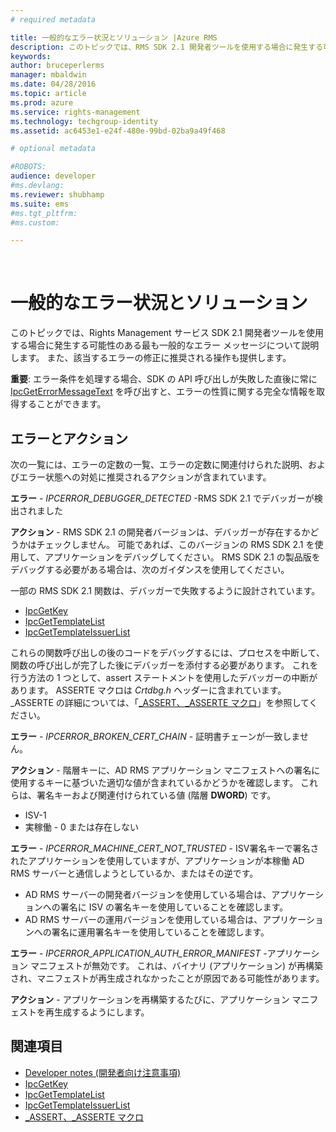 ```yaml
---
# required metadata

title: 一般的なエラー状況とソリューション |Azure RMS
description: このトピックでは、RMS SDK 2.1 開発者ツールを使用する場合に発生する可能性のある最も一般的なエラー メッセージについて説明します。
keywords:
author: bruceperlerms
manager: mbaldwin
ms.date: 04/28/2016
ms.topic: article
ms.prod: azure
ms.service: rights-management
ms.technology: techgroup-identity
ms.assetid: ac6453e1-e24f-480e-99bd-02ba9a49f468

# optional metadata

#ROBOTS:
audience: developer
#ms.devlang:
ms.reviewer: shubhamp
ms.suite: ems
#ms.tgt_pltfrm:
#ms.custom:

---
```


﻿
# 一般的なエラー状況とソリューション
このトピックでは、Rights Management サービス SDK 2.1 開発者ツールを使用する場合に発生する可能性のある最も一般的なエラー メッセージについて説明します。 また、該当するエラーの修正に推奨される操作も提供します。

**重要**: エラー条件を処理する場合、SDK の API 呼び出しが失敗した直後に常に [IpcGetErrorMessageText](/rights-management/sdk/2.1/api/win/functions#msipc_ipcgeterrormessagetext) を呼び出すと、エラーの性質に関する完全な情報を取得することができます。

 

## エラーとアクション ##
次の一覧には、エラーの定数の一覧、エラーの定数に関連付けられた説明、およびエラー状態への対処に推奨されるアクションが含まれています。

**エラー** - *IPCERROR_DEBUGGER_DETECTED* -RMS SDK 2.1 でデバッガーが検出されました

**アクション** - RMS SDK 2.1 の開発者バージョンは、デバッガーが存在するかどうかはチェックしません。 可能であれば、このバージョンの RMS SDK 2.1 を使用して、アプリケーションをデバッグしてください。
RMS SDK 2.1 の製品版をデバッグする必要がある場合は、次のガイダンスを使用してください。

一部の RMS SDK 2.1 関数は、デバッガーで失敗するように設計されています。
- [IpcGetKey</strong>](/rights-management/sdk/2.1/api/win/functions#msipc_ipcgetkey)
- [IpcGetTemplateList](/rights-management/sdk/2.1/api/win/functions#msipc_ipcgettemplatelist)
- [IpcGetTemplateIssuerList](/rights-management/sdk/2.1/api/win/functions#msipc_ipcgettemplateissuerlist)

これらの関数呼び出しの後のコードをデバッグするには、プロセスを中断して、関数の呼び出しが完了した後にデバッガーを添付する必要があります。 これを行う方法の 1 つとして、assert ステートメントを使用したデバッガーの中断があります。 ASSERTE マクロは *Crtdbg.h* ヘッダーに含まれています。
\_ASSERTE の詳細については、「[\_ASSERT、\_ASSERTE マクロ](https://msdn.microsoft.com/en-us/library/ezb1wyez.aspx)」を参照してください。

**エラー** - *IPCERROR_BROKEN_CERT_CHAIN* - 証明書チェーンが一致しません。

**アクション** - 階層キーに、AD RMS アプリケーション マニフェストへの署名に使用するキーに基づいた適切な値が含まれているかどうかを確認します。
これらは、署名キーおよび関連付けられている値 (階層 **DWORD**) です。
- ISV-1
- 実稼働 - 0 または存在しない

**エラー** - *IPCERROR_MACHINE_CERT_NOT_TRUSTED* - ISV署名キーで署名されたアプリケーションを使用していますが、アプリケーションが本稼働 AD RMS サーバーと通信しようとしているか、またはその逆です。

- AD RMS サーバーの開発者バージョンを使用している場合は、アプリケーションへの署名に ISV の署名キーを使用していることを確認します。
- AD RMS サーバーの運用バージョンを使用している場合は、アプリケーションへの署名に運用署名キーを使用していることを確認します。

**エラー** - *IPCERROR_APPLICATION_AUTH_ERROR_MANIFEST* -アプリケーション マニフェストが無効です。 これは、バイナリ (アプリケーション) が再構築され、マニフェストが再生成されなかったことが原因である可能性があります。

**アクション** - アプリケーションを再構築するたびに、アプリケーション マニフェストを再生成するようにします。

## 関連項目 ##
* [Developer notes (開発者向け注意事項)](developer-notes.md)
* [IpcGetKey](/rights-management/sdk/2.1/api/win/functions#msipc_ipcgetkey)
* [IpcGetTemplateList](/rights-management/sdk/2.1/api/win/functions#msipc_ipcgettemplatelist)
* [IpcGetTemplateIssuerList](/rights-management/sdk/2.1/api/win/functions#msipc_ipcgettemplateissuerlist)
* [\_ASSERT、\_ASSERTE マクロ](https://msdn.microsoft.com/en-us/library/ezb1wyez.aspx)
 

 


<!--HONumber=Apr16_HO3-->


